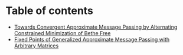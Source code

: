 # Table of contents

* [Towards Convergent Approximate Message Passing by Alternating Constrained Minimization of Bethe Free](README.md)
* [Fixed Points of Generalized Approximate Message Passing with Arbitrary Matrices](fixed-points-of-generalized-approximate-message-passing-with-arbitrary-matrices.md)
